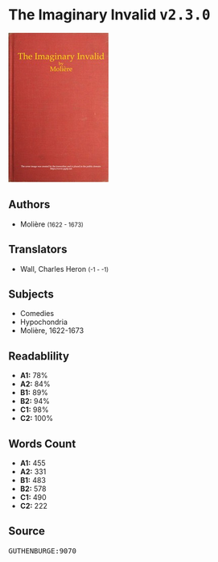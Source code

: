 # The Imaginary Invalid <kbd>v2.3.0</kbd>

![](./cover.medium.jpg "")

## Authors


 - Molière <small>(1622 - 1673)</small>

## Translators


 - Wall, Charles Heron <small>(-1 - -1)</small>

## Subjects


 - Comedies
 - Hypochondria
 - Molière, 1622-1673

## Readablility


 - **A1:** 78%
 - **A2:** 84%
 - **B1:** 89%
 - **B2:** 94%
 - **C1:** 98%
 - **C2:** 100%

## Words Count


 - **A1:** 455
 - **A2:** 331
 - **B1:** 483
 - **B2:** 578
 - **C1:** 490
 - **C2:** 222

## Source


<kbd>GUTHENBURGE:9070</kbd>
